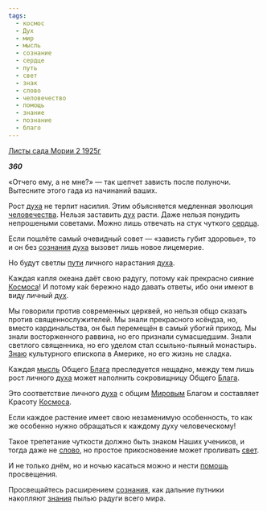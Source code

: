 ```yaml
---
tags:
  - космос
  - Дух
  - мир
  - мысль
  - сознание
  - сердце
  - путь
  - свет
  - знак
  - слово
  - человечество
  - помощь
  - знание
  - познание
  - благо
---
```

[Листы сада Мории 2 1925г](https://127.0.0.1:4002/agni/1925)

___360___

«Отчего ему, а не мне?» — так шепчет зависть после полуночи. Вытесните этого гада из начинаний ваших.   

Рост [духа](../../../tags/#Дух) не терпит насилия. Этим объясняется медленная эволюция [человечества](../../../tags/#человечество). Нельзя заставить [дух](../../../tags/#Дух) расти. Даже нельзя понудить непрошеными советами. Можно лишь отвечать на стук чуткого [сердца](../../../tags/#сердце).   

Если пошлёте самый очевидный совет — «зависть губит здоровье», то и он без [сознания](../../../tags/#сознание) [духа](../../../tags/#Дух) вызовет лишь новое лицемерие.   

Но будут светлы [пути](../../../tags/#путь) личного нарастания [духа](../../../tags/#Дух).   

Каждая капля океана даёт свою радугу, потому ка́к прекрасно сияние [Космоса](../../../tags/#космос)! И потому ка́к бережно надо давать ответы, ибо они имеют в виду личный [дух](../../../tags/#Дух).   

Мы говорили против современных церквей, но нельзя общо сказать против священнослужителей. Мы знали прекрасного ксёндза, но, вместо кардинальства, он был перемещён в самый убогий приход. Мы знали восторженного раввина, но его признали сумасшедшим. Знали светлого священника, но его уделом стал ссыльно-пьяный монастырь. [Знаю](../../../tags/#познание) культурного епископа в Америке, но его жизнь не сладка.   

Каждая [мысль](../../../tags/#мысль) Общего [Блага](../../../tags/#благо) преследуется нещадно, между тем лишь рост личного [духа](../../../tags/#Дух) может наполнить сокровищницу Общего [Блага](../../../tags/#благо).   

Это соответствие личного [духа](../../../tags/#Дух) с общим [Мировым](../../../tags/#[мир](../../../tags/#мир)) Благом и составляет Красоту [Космоса](../../../tags/#космос).   

Если каждое растение имеет свою незаменимую особенность, то как же особенно нужно обращаться к каждому духу человеческому!   

Такое трепетание чуткости должно быть знаком Наших учеников, и тогда даже не [слово](../../../tags/#слово), но простое прикосновение может проливать [свет](../../../tags/#свет).   

И не только днём, но и ночью касаться можно и нести [помощь](../../../tags/#помощь) просвещения.   

Просвещайтесь расширением [сознания](../../../tags/#сознание), как дальние путники накопляют [знания](../../../tags/#[знание](../../../tags/#знание)) пылью радуги всего мира.   


